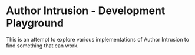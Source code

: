 # Author Intrusion - Development Playground

This is an attempt to explore various implementations of Author Intrusion to find something that can work.
